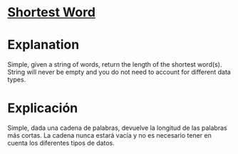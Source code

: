 # [Shortest Word](https://www.codewars.com/kata/57cebe1dc6fdc20c57000ac9)

# Explanation
Simple, given a string of words, return the length of the shortest word(s).
String will never be empty and you do not need to account for different data types.

# Explicación
Simple, dada una cadena de palabras, devuelve la longitud de las palabras más cortas.
La cadena nunca estará vacía y no es necesario tener en cuenta los diferentes tipos de datos.